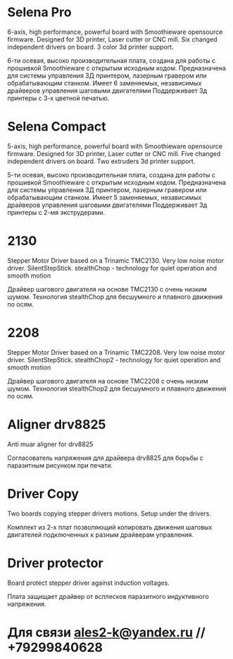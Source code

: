# Selena Pro
6-axis, high performance, powerful board with Smoothieware opensource firmware. Designed for 3D printer, Laser cutter or CNC mill. Six changed independent drivers on board. 3 color 3d printer support.

6-ти осевая, высоко производительная плата, создана для работы с прошивкой Smoothieware с открытым исходным кодом. Предназначена для системы управления 3Д принтером, лазерным гравером или обрабатывающим станком. Имеет 6 заменяемых, независимых драйверов управления шаговыми двигателями Поддерживает 3д принтеры с 3-х цветной печатью.

# Selena Compact
5-axis, high performance, powerful board with Smoothieware opensource firmware. Designed for 3D printer, Laser cutter or CNC mill. Five changed independent drivers on board. Two extruders 3d printer support.

5-ти осевая, высоко производительная плата, создана для работы с прошивкой Smoothieware с открытым исходным кодом. Предназначена для системы управления 3Д принтером, лазерным гравером или обрабатывающим станком. Имеет 5 заменяемых, независимых драйверов управления шаговыми двигателями Поддерживает 3д принтеры с 2-мя экструдерами.

# 2130
Stepper Motor Driver based on a Trinamic TMC2130. Very low noise motor driver. SilentStepStick. stealthChop - technology for quiet operation and smooth motion 

Драйвер шагового двигателя на основе TMC2130 с очень низким шумом. Технология stealthChop для бесшумного  и плавного движения по осям.

# 2208
Stepper Motor Driver based on a Trinamic TMC2208. Very low noise motor driver. SilentStepStick. stealthChop2 - technology for quiet operation and smooth motion 

Драйвер шагового двигателя на основе TMC2208 с очень низким шумом. Технология stealthChop2 для бесшумного  и плавного движения по осям.

# Aligner drv8825 
Anti muar aligner for drv8825

Согласователь напряжения для драйвера drv8825 для борьбы с паразитным рисунком при печати.

# Driver Copy
Two boards copying stepper drivers motions. Setup under the drivers. 

Комплект из 2-х плат позволяющий копировать движения шаговых двигателей подключенных к разным драйверам управления.

# Driver protector
Board protect stepper driver against induction voltages.

Плата защищает драйвер от всплесков паразитного индуктивного напряжения.

# Для связи ales2-k@yandex.ru // +79299840628 
